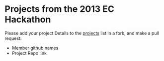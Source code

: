 # Projects from the 2013 EC Hackathon
Please add your project Details to the [projects](blob/master/projects.md) list in a fork, and make a pull request:

* Member github names
* Project Repo link
